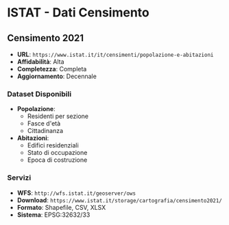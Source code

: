 # ISTAT - Dati Censimento

## Censimento 2021
- **URL**: `https://www.istat.it/it/censimenti/popolazione-e-abitazioni`
- **Affidabilità**: Alta
- **Completezza**: Completa
- **Aggiornamento**: Decennale

### Dataset Disponibili
- **Popolazione**:
  - Residenti per sezione
  - Fasce d'età
  - Cittadinanza
- **Abitazioni**:
  - Edifici residenziali
  - Stato di occupazione
  - Epoca di costruzione

### Servizi
- **WFS**: `http://wfs.istat.it/geoserver/ows`
- **Download**: `https://www.istat.it/storage/cartografia/censimento2021/`
- **Formato**: Shapefile, CSV, XLSX
- **Sistema**: EPSG:32632/33
